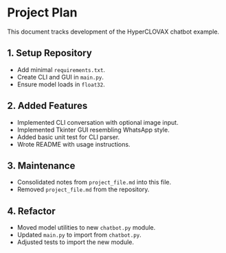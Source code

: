 # Project Plan

This document tracks development of the HyperCLOVAX chatbot example.

## 1. Setup Repository
- Add minimal `requirements.txt`.
- Create CLI and GUI in `main.py`.
- Ensure model loads in `float32`.


## 2. Added Features
- Implemented CLI conversation with optional image input.
- Implemented Tkinter GUI resembling WhatsApp style.
- Added basic unit test for CLI parser.
- Wrote README with usage instructions.

## 3. Maintenance
- Consolidated notes from `project_file.md` into this file.
- Removed `project_file.md` from the repository.

## 4. Refactor
- Moved model utilities to new `chatbot.py` module.
- Updated `main.py` to import from `chatbot.py`.
- Adjusted tests to import the new module.


